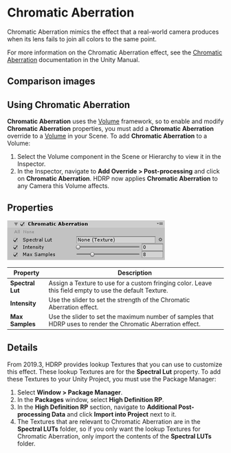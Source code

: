 # Chromatic Aberration

Chromatic Aberration mimics the effect that a real-world camera produces when its lens fails to join all colors to the same point.

For more information on the Chromatic Aberration effect, see the [Chromatic Aberration](https://docs.unity3d.com/Manual/PostProcessing-ChromaticAberration.html) documentation in the Unity Manual.

## Comparison images

## Using Chromatic Aberration

**Chromatic Aberration** uses the [Volume](Volumes.html) framework, so to enable and modify **Chromatic Aberration** properties, you must add a **Chromatic Aberration** override to a [Volume](Volumes.html) in your Scene. To add **Chromatic Aberration** to a Volume:

1. Select the Volume component in the Scene or Hierarchy to view it in the Inspector.
2. In the Inspector, navigate to **Add Override > Post-processing** and click on **Chromatic Aberration**. HDRP now applies **Chromatic Aberration** to any Camera this Volume affects.

## Properties

![](Images/Post-processingChromaticAberration1.png)

| **Property**     | **Description**                                              |
| ---------------- | ------------------------------------------------------------ |
| **Spectral Lut** | Assign a Texture to use for a custom fringing color. Leave this field empty to use the default Texture. |
| **Intensity**    | Use the slider to set the strength of the Chromatic Aberration effect. |
| **Max Samples**  | Use the slider to set the maximum number of samples that HDRP uses to render the Chromatic Aberration effect. |

## Details

From 2019.3, HDRP provides lookup Textures that you can use to customize this effect. These lookup Textures are for the **Spectral Lut** property. To add these Textures to your Unity Project, you must use the Package Manager:

1. Select **Window > Package Manager**.
2. In the **Packages** window, select **High Definition RP**.
3. In the **High Definition RP** section, navigate to **Additional Post-processing Data** and click **Import into Project** next to it.
4. The Textures that are relevant to Chromatic Aberration are in the **Spectral LUTs** folder,  so if you only want the lookup Textures for Chromatic Aberration, only import the contents of the **Spectral LUTs** folder.